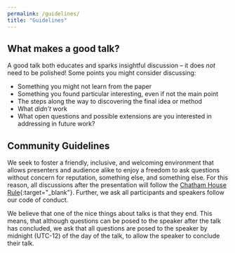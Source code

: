 ```yaml
---
permalink: /guidelines/
title: "Guidelines"
---
```


## What makes a good talk?
A good talk both educates and sparks insightful discussion – it does *not* need to be polished!
Some points you might consider discussing: 
- Something you might not learn from the paper
- Something you found particular interesting, even if not the main point
- The steps along the way to discovering the final idea or method
- What *didn’t* work
- What open questions and possible extensions are you interested in addressing in future work?


## Community Guidelines

We seek to foster a friendly, inclusive, and welcoming environment that allows presenters and audience alike to enjoy a freedom to ask questions without concern for reputation, something else, and something else. 
For this reason, all discussions after the presentation will follow the [Chatham House Rule](https://www.chathamhouse.org/chatham-house-rule){:target="_blank"}. 
Further, we ask all participants and speakers follow our code of conduct. 

We believe that one of the nice things about talks is that they end.
This means, that although questions can be posed to the speaker after the talk has concluded, we ask that all questions are posed to the speaker by midnight (UTC-12) of the day of the talk, to allow the speaker to conclude their talk.
